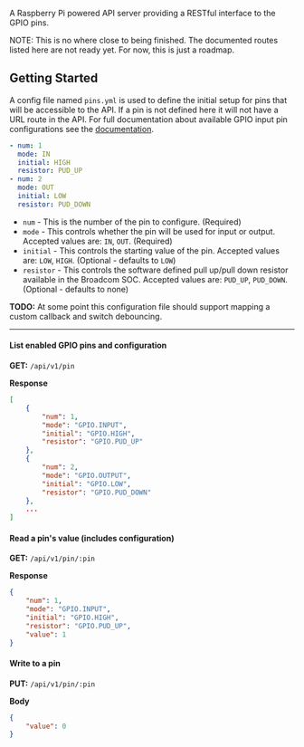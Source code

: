 A Raspberry Pi powered API server providing a RESTful interface to the GPIO pins.

NOTE: This is no where close to being finished. The documented routes listed here are not ready yet. For now, this is just a roadmap.


## Getting Started

A config file named `pins.yml` is used to define the initial setup for pins that will be accessible to the API. If a pin is not defined here it will not have a URL route in the API. For full documentation about available GPIO input pin configurations see the [documentation](http://sourceforge.net/p/raspberry-gpio-python/wiki/Examples/).

```yaml
- num: 1
  mode: IN
  initial: HIGH
  resistor: PUD_UP
- num: 2
  mode: OUT
  initial: LOW
  resistor: PUD_DOWN
```

* `num` - This is the number of the pin to configure. (Required)
* `mode` - This controls whether the pin will be used for input or output. Accepted values are: `IN`, `OUT`. (Required)
* `initial` - This controls the starting value of the pin. Accepted values are: `LOW`, `HIGH`. (Optional - defaults to `LOW`)
* `resistor` - This controls the software defined pull up/pull down resistor available in the Broadcom SOC. Accepted values are: `PUD_UP`, `PUD_DOWN`. (Optional - defaults to none)

**TODO:** At some point this configuration file should support mapping a custom callback and switch debouncing.

------------------------------------------------------------------------------

#### List enabled GPIO pins and configuration

**GET:** `/api/v1/pin`

**Response**

```json
[
    {
        "num": 1,
        "mode": "GPIO.INPUT",
        "initial": "GPIO.HIGH",
        "resistor": "GPIO.PUD_UP"
    },
    {
        "num": 2,
        "mode": "GPIO.OUTPUT",
        "initial": "GPIO.LOW",
        "resistor": "GPIO.PUD_DOWN"
    },
    ...
]
```

#### Read a pin's value (includes configuration)

**GET:** `/api/v1/pin/:pin`

**Response**

```json
{
    "num": 1,
    "mode": "GPIO.INPUT",
    "initial": "GPIO.HIGH",
    "resistor": "GPIO.PUD_UP",
    "value": 1
}
```

#### Write to a pin

**PUT:** `/api/v1/pin/:pin`

**Body**

```json
{
    "value": 0
}
```
